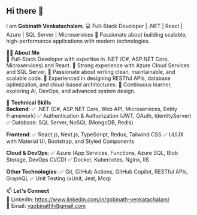 ## Hi there 👋
I am **Gobinath Venkatachalam**,
💻 Full-Stack Developer | .NET | React | Azure | SQL Server | Microservices 
🚀 Passionate about building scalable, high-performance applications with modern technologies.

👨‍💻 **About Me**  
🔹 Full-Stack Developer with expertise in .NET (C#, ASP.NET Core, Microservices) and React. 
🔹 Strong experience with Azure Cloud Services and SQL Server. 
🔹 Passionate about writing clean, maintainable, and scalable code. 
🔹 Experienced in designing RESTful APIs, database optimization, and cloud-based architectures. 
🔹 Continuous learner, exploring AI, DevOps, and advanced system design. 

🚀 **Technical Skills**     
**Backend**: 
✅ .NET (C#, ASP.NET Core, Web API, Microservices, Entity Framework) 
✅ Authentication & Authorization (JWT, OAuth, IdentityServer) 
✅ Database: SQL Server, NoSQL (MongoDB, Redis) 

**Frontend**:
✅ React.js, Next.js, TypeScript, Redux, Tailwind CSS 
✅ UI/UX with Material UI, Bootstrap, and Styled Components 

**Cloud & DevOps**: 
✅ Azure (App Services, Functions, Azure SQL, Blob Storage, DevOps CI/CD) 
✅ Docker, Kubernetes, Nginx, IIS 
     
**Other Technologies**: 
✅ Git, GitHub Actions, GitHub Copilot, RESTful APIs, GraphQL 
✅ Unit Testing (xUnit, Jest, Moq) 
    
📫 **Let's Connect**  
🔗 LinkedIn: https://www.linkedin.com/in/gobinath-venkatachalam/    
📧 Email: vgobinathh@gmail.com 
 
